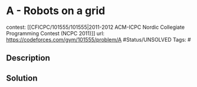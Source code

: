 # A - Robots on a grid

contest: [[CFICPC/101555/101555|2011-2012 ACM-ICPC Nordic Collegiate Programming Contest (NCPC 2011)]]
url: https://codeforces.com/gym/101555/problem/A
#Status/UNSOLVED
Tags: #

## Description

## Solution

